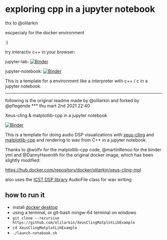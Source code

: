 # exploring cpp in a jupyter notebook

thx to @olilarkin

escpecialy for the docker environment

:)


try interactiv c++ in your browser:  

jupyter-lab:
[![Binder](https://mybinder.org/badge_logo.svg)](https://mybinder.org/v2/gh/pflegende/XeusClingMatplotLibExample.git/master?urlpath=lab/tree/cppInterpreter.ipynb)

jupyter-notebook:
[![Binder](https://mybinder.org/badge_logo.svg)](https://mybinder.org/v2/gh/pflegende/XeusClingMatplotLibExample.git/master?filepath=cppInterpreter.ipynb)


This is a template for a environment like a interpreter  with c++ / c  in a jupyter notebook.

---

following is the original readme made by @olilarkin and forked by @pflegende *** thu mart 2nd 2021 22:40

Xeus-cling & matplotlib-cpp in a jupyter notebook

[![Binder](https://mybinder.org/badge_logo.svg)](https://mybinder.org/v2/gh/olilarkin/XeusClingMatplotLibExample.git/master?filepath=XeusClingMatplotLibExample.ipynb)


This is a template for doing audio DSP visualizations with [xeus-cling](https://xeus-cling.readthedocs.io/en/latest/) and [matplotlib-cpp](https://github.com/lava/matplotlib-cpp) and rendering to wav from C++ in a jupyter notebook.

Thanks to @wolfv for the matplotlib-cpp code, @martinRenou for the binder yml and @DannyHavenith for the original docker image, which has been slightly modified:

https://hub.docker.com/repository/docker/olilarkin/xeus-cling-mpl

also uses the [ICST DSP library](https://www.zhdk.ch/en/research/icst/software-downloads-5379/downloads-dsp-library-5384) AudioFile class for wav writing


## how to run it
* install [docker desktop](https://www.docker.com)
* using a terminal, or git-bash mingw-64 terminal on windows
* `git clone --recursive https://github.com/olilarkin/XeusClingMatplotLibExample`
* `cd XeusClingMatplotLibExample`
* `./launch-notebook.sh`
